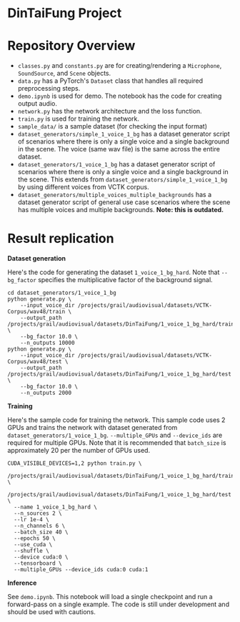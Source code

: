 # DinTaiFung Project

# Repository Overview

- `classes.py` and `constants.py` are for creating/rendering a `Microphone`, `SoundSource`, and `Scene` objects. 
- `data.py` has a PyTorch's `Dataset` class that handles all required preprocessing steps.
- `demo.ipynb` is used for demo. The notebook has the code for creating output audio.
- `network.py` has the network architecture and the loss function.
- `train.py` is used for training the network.
- `sample_data/` is a sample dataset (for checking the input format)
- `dataset_generators/simple_1_voice_1_bg` has a dataset generator script of scenarios where there is only a single voice
  and a single background in the scene. The voice (same wav file) is the same across the entire dataset.
- `dataset_generators/1_voice_1_bg` has a dataset generator script of scenarios where there is only a single voice
  and a single background in the scene. This extends from `dataset_generators/simple_1_voice_1_bg` by using different voices
  from VCTK corpus.
- `dataset_generators/multiple_voices_multiple_backgrounds` has a dataset generator script of general use case scenarios where
  the scene has multiple voices and multiple backgrounds. __Note: this is outdated.__
  
# Result replication

__Dataset generation__

Here's the code for generating the dataset `1_voice_1_bg_hard`. Note that `--bg_factor` specifies the multiplicative factor
of the background signal.

```
cd dataset_generators/1_voice_1_bg
python generate.py \
    --input_voice_dir /projects/grail/audiovisual/datasets/VCTK-Corpus/wav48/train \
    --output_path /projects/grail/audiovisual/datasets/DinTaiFung/1_voice_1_bg_hard/train \
    --bg_factor 10.0 \
    --n_outputs 10000
python generate.py \
    --input_voice_dir /projects/grail/audiovisual/datasets/VCTK-Corpus/wav48/test \
    --output_path /projects/grail/audiovisual/datasets/DinTaiFung/1_voice_1_bg_hard/test \
    --bg_factor 10.0 \
    --n_outputs 2000
```


__Training__

Here's the sample code for training the network. This sample code uses 2 GPUs and trains the network with dataset
generated from `dataset_generators/1_voice_1_bg`. `--multiple_GPUs` and `--device_ids` are required for multiple GPUs.
Note that it is recommended that `batch_size` is approximately 20 per the number of GPUs used.

```
CUDA_VISIBLE_DEVICES=1,2 python train.py \
  /projects/grail/audiovisual/datasets/DinTaiFung/1_voice_1_bg_hard/train \
  /projects/grail/audiovisual/datasets/DinTaiFung/1_voice_1_bg_hard/test \
  --name 1_voice_1_bg_hard \
  --n_sources 2 \
  --lr 1e-4 \
  --n_channels 6 \
  --batch_size 40 \
  --epochs 50 \
  --use_cuda \
  --shuffle \
  --device cuda:0 \
  --tensorboard \
  --multiple_GPUs --device_ids cuda:0 cuda:1
```


__Inference__

See `demo.ipynb`. This notebook will load a single checkpoint and run a forward-pass on a single example. 
The code is still under development and should be used with cautions.
